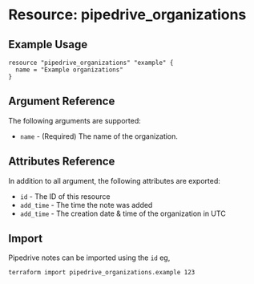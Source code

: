 # Resource: pipedrive_organizations

## Example Usage

```hcl
resource "pipedrive_organizations" "example" {
  name = "Example organizations"
}
```

## Argument Reference

The following arguments are supported:

* `name` - (Required) The name of the organization.

## Attributes Reference

In addition to all argument, the following attributes are exported:

* `id` - The ID of this resource
* `add_time` - The time the note was added
* `add_time` - The creation date & time of the organization in UTC

## Import

Pipedrive notes can be imported using the `id` eg,

`terraform import pipedrive_organizations.example 123`
